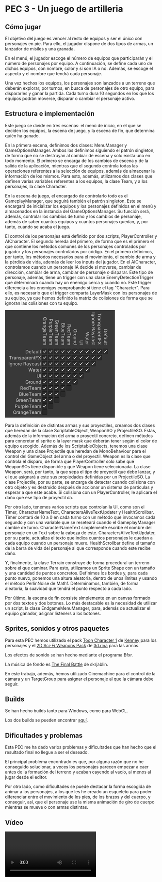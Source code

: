 # PEC 3 - Un juego de artilleria

## Cómo jugar
El objetivo del juego es vencer al resto de equipos y ser el único con personajes en pie. Para ello, el jugador dispone de dos tipos de armas, un lanzador de misiles y una granada.

En el menú, el jugador escoge el número de equipos que participarán y el número de personajes por equipo. A continuación, se define cada uno de dichos equipos, con nombre, color y si son IA o no. Además, se escoge el aspecto y el nombre que tendrá cada personaje.

Una vez hechos los equipos, los personajes son lanzados a un terreno que deberán explorar, por turnos, en busca de personajes de otro equipo, para dispararles y ganar la partida. Cada turno dura 10 segundos en los que los equipos podrán moverse, disparar o cambiar el personaje activo.

## Estructura e implementación
Este juego se divide en tres escenas: el menú de inicio, en el que se deciden los equipos, la escena de juego, y la escena de fin, que determina quién ha ganado.

En la primera escena, definimos dos clases: MenuManager y GameOptionsManager. Ambos los definimos siguiendo el patrón singleton, de forma que no se destruyan al cambiar de escena y solo exista uno en todo momento. El primero se encarga de los cambios de escena y de la salida de la aplicación, mientras que el segundo controla todas las operaciones referentes a la selección de equipos, además de almacenar la información de los mismos. Para esto, además, utilizamos dos clases que definen varias variables referentes a los equipos, la clase Team, y a los personajes, la clase Character.

En la escena de juego, el encargado de controlarlo todo es el GameplayManager, que seguirá también el patrón singleton. Este se encargará de inicializar los equipos y los personajes definidos en el menú y almacenados en la instancia del GameOptionsManager. Su función será, además, controlar los cambios de turno y los cambios de personaje, además de saber cuantos equipos y cuantos personajes quedan, y, por tanto, cuando se acaba el juego.

El control de los personajes está definido por dos scripts, PlayerController y AICharacter. El segundo hereda del primero, de forma que es el primero el que contiene los métodos comunes de los personajes controlados por jugador y los personajes controlados por código. En el primero definimos, por tanto, los métodos necesarios para el movimiento, el cambio de arma y la pérdida de vida, además de leer los inputs del jugador. En el AICharacter, controlamos cuando un personaje IA decide si moverse, cambiar de dirección, cambiar de arma, cambiar de personaje o disparar. Este tipo de personaje, además, tiene un trigger con una clase EnemyDetectionTrigger que determinará cuando hay un enemigo cerca y cuando no. Este trigger diferencia a los enemigos comprobando si tiene el tag "Character". Para ello, es necesario que el trigger comparta LayerMask con los personajes de su equipo, ya que hemos definido la matriz de colisiones de forma que se ignoran las colisiones con tu equipo.

![Matriz de colisiones](matrizDeColisiones.png)

Para la definición de distintas armas y sus proyectiles, creamos dos clases que heredan de la clase ScriptableObject, WeaponSO y ProjectileSO. Estas, además de la información del arma o proyectil concreto, definen métodos para concretar el sprite o la layer mask que deberán tener según el color de equipo escogido. Además de los ScriptableObjects, tenemos una clase Weapon y una clase Projectile que heredan de MonoBehaviour para el control del GameObject del arma o del proyectil. Weapon es la clase que controla el disparo, de forma que PlayerController solo sabe qué WeaponSOs tiene disponible y qué Weapon tiene seleccionada. La clase Weapon, será, por tanto, la que sepa el tipo de proyectil que debe lanzar, y el que asignará a este sus propiedades definidas por un ProjectileSO. La clase Projectile, por su parte, se encarga de detectar cuando colisiona con otro objeto y es destruido después de accionar un sistema de partículas y esperar a que este acabe. Si colisiona con un PlayerController, le aplicará el daño que ese tipo de proyectil da.

Por otro lado, tenemos varios scripts que controlan la UI, como son el Timer, CharacterNameText, CharactersAliveTextUpdater y HealthScrollbar. Timer contará de 10 a 0 en cada turno con un método que invocamos cada segundo y con una variable que se reseteará cuando el GameplayManager cambie de turno. CharacterNameText simplemente escribe el nombre del personaje en un Text sobre la cabeza de este. CharactersAliveTextUpdater, por su parte, actualiza el texto que indica cuantos personajes le quedan a cada equipo cuando un personaje muere. HealthScrollbar define el tamaño de la barra de vida del personaje al que corresponde cuando este recibe daño.

Y, finalmente, la clase Terrain construye de forma procedural un terreno sobre el que caminar. Para esto, utilizamos un Sprite Shape con un tamaño y una cantidad de puntos concretos. Definimos los bordes y, para cada punto nuevo, ponemos una altura aleatoria, dentro de unos límites y usando el método PerlinNoise de Mathf. Determinamos, también, de forma aleatoria, la suavidad que tendrá el punto respecto a cada lado.

Por último, la escena de fin consiste simplemente en un canvas formado por dos textos y dos botones. Lo más destacable es la necesidad de utilizar un script, la clase EndgameMenuManager, para, además de actualizar el equipo ganador, asignar listeners a los botones.

## Sprites, sonidos y otros paquetes
Para esta PEC hemos utilizado el pack [Toon Character 1](https://www.kenney.nl/assets/toon-characters-1) de [Kenney](https://www.kenney.nl/) para los personajes y el [2D Sci-Fi Weapons Pack](https://assetstore.unity.com/packages/2d/textures-materials/2d-sci-fi-weapons-pack-22679) de [3d.rina](https://assetstore.unity.com/publishers/2703) para las armas.

Los efectos de sonido se han hecho mediante el programa Bfxr.

La música de fondo es [The Final Battle](https://opengameart.org/content/the-final-battle) de skrjablin.

En este trabajo, además, hemos utilizado Cinemachine para el control de la cámara y un TargetGroup para asignar el personaje al que la cámara debe seguir.

## Builds
Se han hecho builds tanto para Windows, como para WebGL.

Los dos builds se pueden encontrar [aquí](https://fuscor.itch.io/p2d-pec-3-un-juego-de-artillera).

## Dificultades y problemas
Esta PEC me ha dado varios problemas y dificultades que han hecho que el resultado final no llegue a ser el deseado.

El principal problema encontrado es que, por alguna razón que no he conseguido solucionar, a veces los personajes parecen empezar a caer antes de la formación del terreno y acaban cayendo al vacío, al menos al jugar desde el editor.

Por otro lado, como dificultades se puede destacar la forma escogida de animar a los personajes, a los que les he creado un esqueleto para poder diferenciar entre el movimiento de los pies, de los brazos y del cuerpo, y conseguir, así, que el personaje use la misma animación de giro de cuerpo mientras se mueve o con armas distintas.

## Vídeo
![](PEC3_video.mp4)

